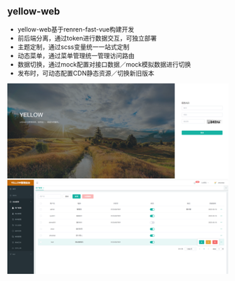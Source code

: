 ## yellow-web
- yellow-web基于renren-fast-vue构建开发
- 前后端分离，通过token进行数据交互，可独立部署
- 主题定制，通过scss变量统一一站式定制
- 动态菜单，通过菜单管理统一管理访问路由
- 数据切换，通过mock配置对接口数据／mock模拟数据进行切换
- 发布时，可动态配置CDN静态资源／切换新旧版本

![输入图片说明](demo-screenshot/01.png "01.png")
![输入图片说明](demo-screenshot/02.png "02.png")
